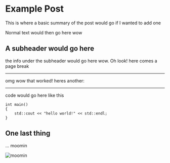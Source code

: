 
# Example Post
This is where a basic summary of the post would go if I wanted to add one

Normal text would then go here wow
## A subheader would go here
the info under the subheader would go here wow. Oh look! here comes a page break
_______
omg wow that worked! heres another:
_______

code would go here like this
```
int main()
{
    std::cout << "hello world!" << std::endl;
}
```
## One last thing
...
moomin


![moomin](moomin.png)
